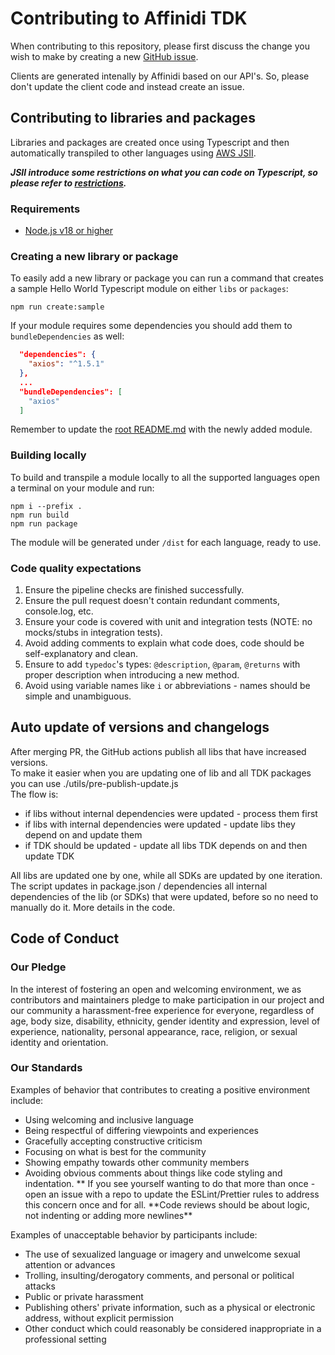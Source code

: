 # Contributing to Affinidi TDK

When contributing to this repository, please first discuss the change you wish to make by creating a new [GitHub issue](https://github.com/affinidi/affinidi-tdk/issues/new).

Clients are generated intenally by Affinidi based on our API's. So, please don't update the client code and instead create an issue.

## Contributing to libraries and packages

Libraries and packages are created once using Typescript and then automatically transpiled to other languages using [AWS JSII](https://github.com/aws/jsii).

**_JSII introduce some restrictions on what you can code on Typescript, so please refer to [restrictions](https://aws.github.io/jsii/user-guides/lib-author/typescript-restrictions/)._**

### Requirements

- [Node.js v18 or higher](https://nodejs.org)

### Creating a new library or package

To easily add a new library or package you can run a command that creates a sample Hello World Typescript module on either `libs` or `packages`:

`npm run create:sample`

If your module requires some dependencies you should add them to `bundleDependencies` as well:

```JSON
  "dependencies": {
    "axios": "^1.5.1"
  },
  ...
  "bundleDependencies": [
    "axios"
  ]
```

Remember to update the [root README.md](/README.md#available-modules) with the newly added module.

### Building locally

To build and transpile a module locally to all the supported languages open a terminal on your module and run:

```
npm i --prefix .
npm run build
npm run package
```

The module will be generated under `/dist` for each language, ready to use.

### Code quality expectations

1. Ensure the pipeline checks are finished successfully.
2. Ensure the pull request doesn't contain redundant comments, console.log, etc.
3. Ensure your code is covered with unit and integration tests (NOTE: no mocks/stubs in integration tests).
4. Avoid adding comments to explain what code does, code should be self-explanatory and clean.
5. Ensure to add `typedoc`'s types: `@description`, `@param`, `@returns` with proper description when introducing a new method.
6. Avoid using variable names like `i` or abbreviations - names should be simple and unambiguous.

## Auto update of versions and changelogs

After merging PR, the GitHub actions publish all libs that have increased versions.  
To make it easier when you are updating one of lib and all TDK packages you can use ./utils/pre-publish-update.js  
The flow is:

- if libs without internal dependencies were updated - process them first
- if libs with internal dependencies were updated - update libs they depend on and update them
- if TDK should be updated - update all libs TDK depends on and then update TDK

All libs are updated one by one, while all SDKs are updated by one iteration.  
The script updates in package.json / dependencies all internal dependencies of the lib (or SDKs) that were updated, before so no need to manually do it.
More details in the code.

## Code of Conduct

### Our Pledge

In the interest of fostering an open and welcoming environment, we as
contributors and maintainers pledge to make participation in our project and
our community a harassment-free experience for everyone, regardless of age, body
size, disability, ethnicity, gender identity and expression, level of experience,
nationality, personal appearance, race, religion, or sexual identity and
orientation.

### Our Standards

Examples of behavior that contributes to creating a positive environment
include:

- Using welcoming and inclusive language
- Being respectful of differing viewpoints and experiences
- Gracefully accepting constructive criticism
- Focusing on what is best for the community
- Showing empathy towards other community members
- Avoiding obvious comments about things like code styling and indentation.
  ** If you see yourself wanting to do that more than once - open an issue with a repo to update the ESLint/Prettier rules to address this concern once and for all. **Code reviews should be about logic, not indenting or adding more newlines\*\*

Examples of unacceptable behavior by participants include:

- The use of sexualized language or imagery and unwelcome sexual attention or
  advances
- Trolling, insulting/derogatory comments, and personal or political attacks
- Public or private harassment
- Publishing others' private information, such as a physical or electronic
  address, without explicit permission
- Other conduct which could reasonably be considered inappropriate in a
  professional setting
